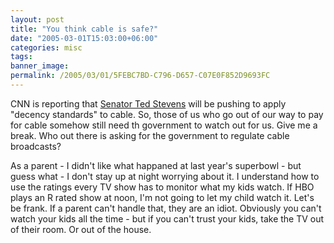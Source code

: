 ```yaml
---
layout: post
title: "You think cable is safe?"
date: "2005-03-01T15:03:00+06:00"
categories: misc 
tags: 
banner_image: 
permalink: /2005/03/01/5FEBC7BD-C796-D657-C07E0F852D9693FC
---
```


CNN is reporting that <a href="http://www.newsisfree.com/iclick/i,74292351,2315,f/">Senator Ted Stevens</a> will be pushing to apply "decency standards" to cable. So, those of us who go out of our way to pay for cable somehow still need th government to watch out for us. Give me a break. Who out there is asking for the government to regulate cable broadcasts?

As a parent - I didn't like what happaned at last year's superbowl - but guess what - I don't stay up at night worrying about it. I understand how to use the ratings every TV show has to monitor what my kids watch. If HBO plays an R rated show at noon, I'm not going to let my child watch it. Let's be frank. If a parent can't handle that, they are an idiot. Obviously you can't watch your kids all the time - but if you can't trust your kids, take the TV out of their room. Or out of the house.